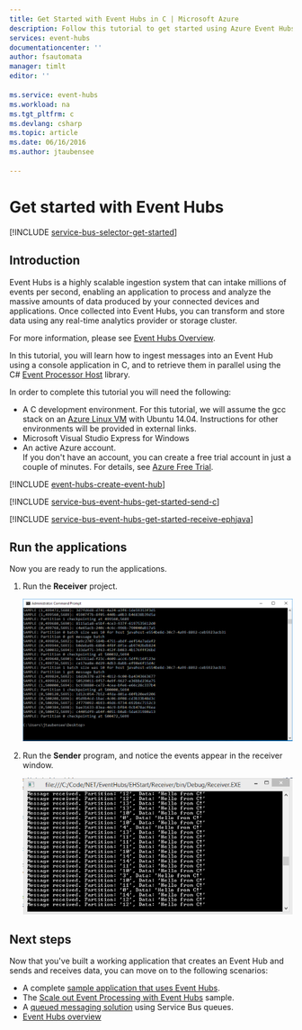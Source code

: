 ```yaml
---
title: Get Started with Event Hubs in C | Microsoft Azure
description: Follow this tutorial to get started using Azure Event Hubs; sending events in C and receiving them in Java using the EventProcessorHost.
services: event-hubs
documentationcenter: ''
author: fsautomata
manager: timlt
editor: ''

ms.service: event-hubs
ms.workload: na
ms.tgt_pltfrm: c
ms.devlang: csharp
ms.topic: article
ms.date: 06/16/2016
ms.author: jtaubensee

---
```

# Get started with Event Hubs
[!INCLUDE [service-bus-selector-get-started](../../includes/service-bus-selector-get-started.md)]

## Introduction
Event Hubs is a highly scalable ingestion system that can intake millions of events per second, enabling an application to process and analyze the massive amounts of data produced by your connected devices and applications. Once collected into Event Hubs, you can transform and store data using any real-time analytics provider or storage cluster.

For more information, please see [Event Hubs Overview](event-hubs-overview.md).

In this tutorial, you will learn how to ingest messages into an Event Hub using a console application in C, and to retrieve them in parallel using the C# [Event Processor Host](https://www.nuget.org/packages/Microsoft.Azure.ServiceBus.EventProcessorHost) library.

In order to complete this tutorial you will need the following:

* A C development environment. For this tutorial, we will assume the gcc stack on an [Azure Linux VM](../virtual-machines/virtual-machines-linux-quick-create-cli.md) with Ubuntu 14.04. Instructions for other environments will be provided in external links.
* Microsoft Visual Studio Express for Windows
* An active Azure account. <br/>If you don't have an account, you can create a free trial account in just a couple of minutes. For details, see <a href="http://azure.microsoft.com/pricing/free-trial/?WT.mc_id=A0E0E5C02&amp;returnurl=http%3A%2F%2Fazure.microsoft.com%2Fen-us%2Fdevelop%2Fmobile%2Ftutorials%2Fget-started%2F" target="_blank">Azure Free Trial</a>.

[!INCLUDE [event-hubs-create-event-hub](../../includes/event-hubs-create-event-hub.md)]

[!INCLUDE [service-bus-event-hubs-get-started-send-c](../../includes/service-bus-event-hubs-get-started-send-c.md)]

[!INCLUDE [service-bus-event-hubs-get-started-receive-ephjava](../../includes/service-bus-event-hubs-get-started-receive-ephjava.md)]

## Run the applications
Now you are ready to run the applications.

1. Run the **Receiver** project.
   
   ![](./media/event-hubs-c-ephjava-getstarted/ephjava.png)
2. Run the **Sender** program, and notice the events appear in the receiver window.
   
   ![](./media/event-hubs-c-ephjava-getstarted/receive-eph-c.png)

## Next steps
Now that you've built a working application that creates an Event Hub and sends and receives data, you can move on to the following scenarios:

* A complete [sample application that uses Event Hubs](https://code.msdn.microsoft.com/Service-Bus-Event-Hub-286fd097).
* The [Scale out Event Processing with Event Hubs](https://code.msdn.microsoft.com/Service-Bus-Event-Hub-45f43fc3) sample.
* A [queued messaging solution](../service-bus/service-bus-dotnet-multi-tier-app-using-service-bus-queues.md) using Service Bus queues.
* [Event Hubs overview](event-hubs-overview.md)

<!-- Images. -->
[21]: ./media/event-hubs-c-ephjava-getstarted/ephjava.png
[24]: ./media/event-hubs-c-ephjava-getstarted/receive-eph-c.png

<!-- Links -->
[Azure classic portal]: https://manage.windowsazure.com/
[Event Processor Host]: https://www.nuget.org/packages/Microsoft.Azure.ServiceBus.EventProcessorHost
[Event Hubs overview]: event-hubs-overview.md
[sample application that uses Event Hubs]: https://code.msdn.microsoft.com/Service-Bus-Event-Hub-286fd097
[Scale out Event Processing with Event Hubs]: https://code.msdn.microsoft.com/Service-Bus-Event-Hub-45f43fc3
[queued messaging solution]: ../service-bus/service-bus-dotnet-multi-tier-app-using-service-bus-queues.md
